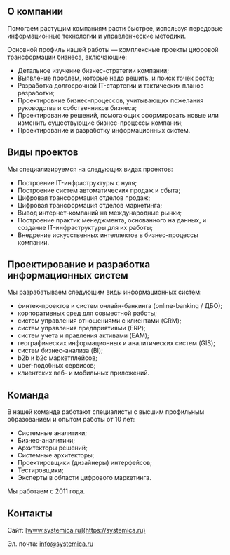 ## О компании

Помогаем растущим компаниям расти быстрее, используя передовые информационные технологии и управленческие методики. 

Основной профиль нашей работы — комплексные проекты цифровой трансформации бизнеса, включающие:

*   Детальное изучение бизнес-стратегии компании;
*   Выявление проблем, которые надо решить, и поиск точек роста;
*   Разработка долгосрочной IT-стартегии и тактических планов разработки;
*   Проектировние бизнес-процессов, учитывающих пожелания руководства и собственников бизнеса;
*   Проектирование решений, помогающих сформировать новые или изменить существующие бизнес-процессы компании;
*   Проектирование и разработку информационных систем.

## Виды проектов
Мы специализируемся на следующих видах проектов:
*   Построение IT-инфраструктуры с нуля;
*   Построение систем автоматических продаж и сбыта;
*   Цифровая трансформация отделов продаж;
*   Цифровая трансформация отделов маркетинга;
*   Вывод интернет-компаний на международные рынки;
*   Построение практик менеджмента, основанного на данных, и создание IT-инфраструктуры для их работы;
*   Внедрение искусственных интеллектов в бизнес-процессы компании.

## Проектирование и разработка информационных систем
Мы разрабатываем следующим виды информационных систем:
*   финтек-проектов и систем онлайн-банкинга (online-banking / ДБО);
*   корпоративных сред для совместной работы;
*   систем управления отношениями с клиентами (CRM);
*   систем управления предприятиями (ERP);
*   систем учета и правления активами (EAM);
*   географических информационных и аналитических систем (GIS);
*   систем бизнес-анализа (BI);
*   b2b и b2c маркетплейсов;
*   uber-подобных сервисов;
*   клиентских веб- и мобильных приложений.

## Команда
В нашей команде работают специалисты с высшим профильным образованием и опытом работы от 10 лет:
*   Системные аналитики;
*   Бизнес-аналитики;
*   Архитекторы решений;
*   Системные архитекторы;
*   Проектировщики (дизайнеры) интерфейсов;
*   Тестировщики;
*   Эксперты в области цифрового маркетинга.

Мы работаем с 2011 года.

## Контакты

Сайт: [www.systemica.ru](https://systemica.ru)

Эл. почта: [info@systemica.ru](mailto:info@systemica.ru)

